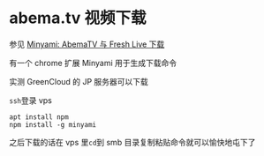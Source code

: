 # abema.tv 视频下载

参见 [Minyami: AbemaTV 与 Fresh Live 下载](https://www.bilibili.com/read/cv937578/)

有一个 chrome 扩展 Minyami 用于生成下载命令

实测 GreenCloud 的 JP 服务器可以下载

`ssh`登录 vps

```shell
apt install npm
npm install -g minyami
```

之后下载的话在 vps 里`cd`到 smb 目录复制粘贴命令就可以愉快地屯下了
